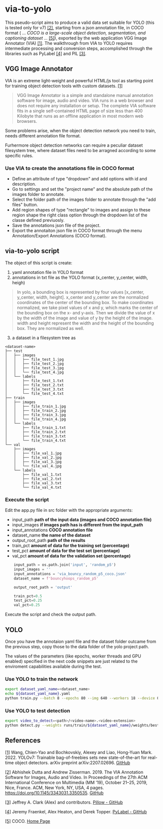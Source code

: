 # via-to-yolo

This pseudo-script aims to produce a valid data set suitable for YOLO (this is tested only for v7) [[2]](#2), starting from a json annotation file, in COCO format (<i> ... COCO is a large-scale object detection, segmentation, and captioning dataset ... </i> [[5]](#5)), exported by the web application VGG Image Annotator (VIA) [[1]](#1). 
The walkthrough from VIA to YOLO requires intermediate processing and conversion steps, accomplished through the libraries such as PyLabel [[4]](#4) and PIL [[3]](#3).


## VGG Image Annotator

VIA is an extreme light-weight and powerful HTML/js tool as starting point for training object detection tools with custom datasets. [[1]](#1)
>VGG Image Annotator is a simple and standalone manual annotation software for image, audio and video. VIA runs in a web browser and does not require any installation or setup. The complete VIA software fits in a single self-contained HTML page of size less than 400 Kilobyte that runs as an offline application in most modern web browsers.

Some problems arise, when the object detection network you need to train, needs different annotation file format.

Furhermore object detection networks can require a peculiar dataset filesystem tree, where dataset files need to be arragned according to some specific rules.


### Use VIA to create the annotations file in COCO format

* Define an attribute of type "dropdown" and add options with id and description.
* Go to settings and set the "project name" and the absolute path of the images folder to annotate.
* Select the folder path of the images folder to annotate through the "add files" button.
* Add region shapes of type "rectangle" to images and assign to these region shape the right class option through the dropdown list of the classe defined previuosly.
* Save the annotations json file of the project.
* Export the annotaiton json file in COCO format through the menu Annotation/Export Annotations (COCO format).


## via-to-yolo script

The object of this script is create: 
1. yaml annotation file in YOLO format 
2. annotations in txt file as the YOLO format (x_center, y_center, width, heigh)
>In yolo, a bounding box is represented by four values [x_center, y_center, width, height]. x_center and y_center are the normalized coordinates of the center of the bounding box. To make coordinates normalized, we take pixel values of x and y, which marks the center of the bounding box on the x- and y-axis. Then we divide the value of x by the width of the image and value of y by the height of the image. width and height represent the width and the height of the bounding box. They are normalized as well.
3. a dataset in a filesystem tree as 
```
<dataset-name>
├── test
│   ├── images
│   │   ├── file_test_1.jpg
│   │   ├── file_test_2.jpg
│   │   ├── file_test_3.jpg
│   │   └── file_test_4.jpg
│   └── labels
│       ├── file_test_1.txt
│       ├── file_test_2.txt
│       ├── file_test_3.txt
│       └── file_test_4.txt
├── train
│   ├── images
│   │   ├── file_train_1.jpg
│   │   ├── file_train_2.jpg
│   │   ├── file_train_3.jpg
│   │   └── file_train_4.jpg
│   └── labels
│       ├── file_train_1.txt
│       ├── file_train_2.txt
│       ├── file_train_3.txt
│       └── file_train_4.txt
└── val
    ├── images
    │   ├── file_val_1.jpg
    │   ├── file_val_2.jpg
    │   ├── file_val_3.jpg
    │   └── file_val_4.jpg
    └── labels
        ├── file_val_1.txt
        ├── file_val_2.txt
        ├── file_val_3.txt
        └── file_val_4.txt
```

### Execute the script

Edit the app.py file in src folder with the appropriate arguments:

* input_path **path of the input data (images and COCO annotation file)**
* input_images **if images path has is different from the input_path**
* input_annotations **COCO annotation file**
* dataset_name **the name of the dataset**
* output_root_path **path of the results**
* train_pct **amount of data for the training set (percentage)**
* test_pct **amount of data for the test set (percentage)**
* val_pct **amount of data for the validation set (percentage)**

```python 
    input_path = os.path.join('input', 'random_p5')
    input_images = ''
    input_annotations = 'via_bouncy_random_p5_coco.json'
    dataset_name = f'bouncyhoops_random_p5'

    output_root_path = 'output'

    train_pct=0.5
    test_pct=0.25
    val_pct=0.25
```

Execute the script and check the output path.

## YOLO

Once you have the annotaion yaml file and the dataset folder outcame from the previous step, copy those to the data folder of the yolo project path.

The values of the parameters (like epochs, worker threads and GPU enabled) specified in the next code snippets are just related to the enviroment capabilities available during the test.


### Use YOLO to train the network

```bash
export dataset_yaml_name=<dataset_name>
echo ${dataset_yaml_name}.yaml
python train.py --batch 8 --epochs 80 --img 640 --workers 18 --device 0 --hyp data/hyp.scratch.tiny.yaml --data data/${dataset_yaml_name}.yaml --cfg cfg/training/yolov7.yaml --weights 'yolov7-tiny.pt' --name ${dataset_yaml_name}
```

### Use YOLO to test detection
```bash
export video_to_detect=<path>/<video-name>.<video-extension>
python detect.py --weights runs/train/${dataset_yaml_name}/weights/best.pt --conf 0.25 --img-size 640 --source ${video_to_detect}
```

## References
<a id="1" target="_blank" rel="noopener noreferrer" href="https://github.com/WongKinYiu/yolov7">[1]</a> 
Wang, Chien-Yao and Bochkovskiy, Alexey and Liao, Hong-Yuan Mark. 2022. YOLOv7: Trainable bag-of-freebies sets new state-of-the-art for real-time object detectors. arXiv preprint arXiv:2207.02696. <a target="_blank" rel="noopener noreferrer" href="https://github.com/WongKinYiu/yolov7">GitHub</a>

<a id="2" target="_blank" rel="noopener noreferrer" href="https://www.robots.ox.ac.uk/~vgg/software/via/">[2]</a> Abhishek Dutta and Andrew Zisserman. 2019. The VIA Annotation Software for Images, Audio and Video. In Proceedings of the 27th ACM International Conference on Multimedia (MM ’19), October 21–25, 2019, Nice, France. ACM, New York, NY, USA, 4 pages. https://doi.org/10.1145/3343031.3350535. <a target="_blank" rel="noopener noreferrer" href="https://github.com/ox-vgg/via">GitHub</a>

<a id="3" target="_blank" rel="noopener noreferrer" href="https://github.com/python-pillow/Pillow">[3]</a> Jeffrey A. Clark (Alex) and contributors. <a target="_blank" rel="noopener noreferrer" href="https://github.com/python-pillow/Pillow"> Pillow - GitHub </a>

<a id="4" target="_blank" rel="noopener noreferrer" href="https://github.com/pylabel-project/pylabel">[4]</a> Jeremy Fraenkel, Alex Heaton, and Derek Topper. <a target="_blank" rel="noopener noreferrer" href="https://github.com/pylabel-project/pylabel"> PyLabel - GitHub </a>

<a id="5" target="_blank" rel="noopener noreferrer" href="https://cocodataset.org/#home">[5]</a> COCO. <a target="_blank" rel="noopener noreferrer" href="https://cocodataset.org/#home">Home Page </a>
